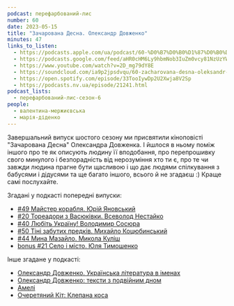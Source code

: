 ```yaml
---
podcast: перефарбований-лис
number: 60
date: 2023-05-15
title: "Зачарована Десна. Олександр Довженко"
minutes: 47
links_to_listen:
  - https://podcasts.apple.com/ua/podcast/60-%D0%B7%D0%B0%D1%87%D0%B0%D1%80%D0%BE%D0%B2%D0%B0%D0%BD%D0%B0-%D0%B4%D0%B5%D1%81%D0%BD%D0%B0-%D0%BE%D0%BB%D0%B5%D0%BA%D1%81%D0%B0%D0%BD%D0%B4%D1%80-%D0%B4%D0%BE%D0%B2%D0%B6%D0%B5%D0%BD%D0%BA%D0%BE/id1563575488?i=1000613026087
  - https://podcasts.google.com/feed/aHR0cHM6Ly9hbmNob3IuZm0vcy81NzUzYWEwMC9wb2RjYXN0L3Jzcw/episode/ZGUxZTEzZTUtYWNlNC00ZTkzLTgyOTctYzY2MDk0OTk4NGJh?sa=X&ved=0CAUQkfYCahcKEwiYhqz_k5aDAxUAAAAAHQAAAAAQAQ
  - https://www.youtube.com/watch?v=2D_mg79dY8E
  - https://soundcloud.com/ia9p2jpsdvqu/60-zacharovana-desna-oleksandr-dovzhenko
  - https://open.spotify.com/episode/33TooIywDp2U2Xwja8V2Sp
  - https://podcasts.nv.ua/episode/21241.html
podcast_lists:
  - перефарбований-лис-сезон-6
people:
  - валентина-мержиєвська
  - марія-діденко
---
```


Завершальний випуск шостого сезону ми присвятили кіноповісті "Зачарована Десна"
Олександра Довженка. І йшлося в ньому поміж іншого про те як описують людину її
вподобання, про перепрошивку свого минулого і безпорадність від нерозуміння хто
ти є, про те чи завжди людина прагне бути щасливою і що дає людями спілкування
з бабусями і дідусями та ще багато іншого, всього й не згадаєш :) Краще самі
послухайте.

Згадані у подкасті попередні випуски:

- [#49 Майстер корабля. Юрій Яновський][1]
- [#20 Тореадори з Васюківки. Всеволод Нестайко][2]
- [#40 Любіть Україну! Володимир Сосюра][3]
- [#50 Тіні забутих предків. Михайло Коцюбинський][4]
- [#44 Мина Мазайло. Микола Куліш][5]
- [bonus #21 Село і місто. Юля Тимошенко][6]

Інше згадане у подкасті:

- [Олександр Довженко. Українська література в іменах][7]
- [Олександр Довженко: тексти з подвійним дном][8]
- [Амелі][9]
- [Очеретяний Кіт: Клепана коса][10]

[1]: /перефарбований-лис/75/
[2]: /перефарбований-лис/25/
[3]: /перефарбований-лис/62/
[4]: /перефарбований-лис/79/
[5]: /перефарбований-лис/69/
[6]: /перефарбований-лис/59/
[7]: https://youtu.be/XrLwo7Rv4J8
[8]: https://youtu.be/URMd3vPX_F0
[9]: https://youtu.be/ZtFt73irKPE
[10]: https://youtu.be/IuWMmHfjdPQ

